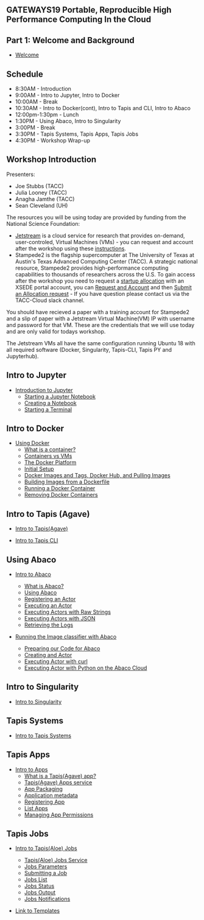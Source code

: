 ## GATEWAYS19 Portable, Reproducible High Performance Computing In the Cloud

## Part 1: Welcome and Background
* [Welcome](./welcome/intro.md)

## Schedule

* 8:30AM - Introduction
* 9:00AM - Intro to Jupyter, Intro to Docker
* 10:00AM - Break
* 10:30AM - Intro to Docker(cont), Intro to Tapis and CLI, Intro to Abaco
* 12:00pm-1:30pm - Lunch
* 1:30PM - Using Abaco, Intro to Singularity
* 3:00PM - Break
* 3:30PM - Tapis Systems, Tapis Apps, Tapis Jobs
* 4:30PM - Workshop Wrap-up

## Workshop Introduction
Presenters: 
* Joe Stubbs (TACC)
* Julia Looney (TACC)
* Anagha Jamthe (TACC)
* Sean Cleveland (UH)

The resources you will be using today are provided by funding from the National Science Foundation:

* [Jetstream](https://jetstream-cloud.org/) is a cloud service for research that provides on-demand, user-controled, Virtual Machines (VMs) - you can request and account after the workshop using these [instructions](https://iujetstream.atlassian.net/wiki/spaces/JWT/pages/76150553/Get+a+Jetstream+Trial+Access+account).  
* Stampede2 is the flagship supercomputer at The University of Texas at Austin's Texas Advanced Computing Center (TACC). A strategic national resource, Stampede2 provides high-performance computing capabilities to thousands of researchers across the U.S.  To gain access after the workshop you need to request a [startup allocation](https://portal.xsede.org/allocations/startup) with an XSEDE portal account, you can [Request and Account](https://portal.xsede.org/my-xsede?p_p_id=58&p_p_lifecycle=0&p_p_state=maximized&p_p_mode=view&_58_struts_action=%2Flogin%2Fcreate_account) and then [Submit an Allocation request](http://portal.xsede.org/submit-request) - If you have question please contact us via the TACC-Cloud slack channel.

You should have recieved a paper with a training account for Stampede2 and a slip of paper with a Jetstream Virtual Machine(VM) IP with username and password for that VM.  These are the credentials that we will use today and are only valid for todays workshop.

The Jetstream VMs all have the same configuration running Ubuntu 18 with all required software (Docker, Singularity, Tapis-CLI, Tapis PY and Jupyterhub).

## Intro to Jupyter
* [Introduction to Jupyter](./block1/intro-to-jupyter.md)
  * [Starting a Jupyter Notebook](./block1/intro-to-jupyter.md#starting-up-your-jupyter-notebook-environment)
  * [Creating a Notebook](./block1/intro-to-jupyter.md#creating-a-notebook)
  * [Starting a Terminal](./block1/intro-to-jupyter.md#starting-a-terminal)


## Intro to Docker
* [Using Docker](./block1/intro-to-docker.md)
  * [What is a container?](./block1/intro-to-docker.md#what-is-a-container)
  * [Containers vs VMs](./block1/intro-to-docker.md#containers-vs-vms)
  * [The Docker Platform](./block1/intro-to-docker.md#the-docker-platform)
  * [Initial Setup](./block1/intro-to-docker.md#initial-setup)
  * [Docker Images and Tags, Docker Hub, and Pulling Images](./block1/intro-to-docker.md#docker-images-and-tags-docker-hub-and-pulling-images)
  * [Building Images from a Dockerfile](./block1/intro-to-docker.md#building-images-from-a-dockerfile)
  * [Running a Docker Container](./block1/intro-to-docker.md#running-a-docker-container)
  * [Removing Docker Containers](./block1/intro-to-docker.md#removing-docker-containers)

## Intro to Tapis (Agave)
* [Intro to Tapis(Agave)](./block3/tapis-intro.md)

* [Intro to Tapis CLI](./block3/tapis-cli.md)

## Using Abaco
* [Intro to Abaco](./block2/intro-to-abaco.md)
  * [What is Abaco?](./block2/intro-to-abaco.md#what-is-abaco)
  * [Using Abaco](./block2/intro-to-abaco.md#using-abaco)
  * [Registering an Actor](./block2/intro-to-abaco.md#registering-an-actor)
  * [Executing an Actor](./block2/intro-to-abaco.md#executing-an-actor)
  * [Executing Actors with Raw Strings](./block2/intro-to-abaco.md#executing-actors-with-raw-strings)
  * [Executing Actors with JSON](./block2/intro-to-abaco.md#executing-actors-by-passing-json)
  * [Retrieving the Logs](./block2/intro-to-abaco.md#retrieving-the-logs)

* [Running the Image classifier with Abaco](./block2/running-image-classifier-in-abaco.md)
  * [Preparing our Code for Abaco](./block2/running-image-classifier-in-abaco.md#preparing-our-code-for-abaco)
  * [Creating and Actor](./block2/running-image-classifier-in-abaco.md#creating-an-abaco-actor)
  * [Executing Actor with curl](./block2/running-image-classifier-in-abaco.md#executing-classifier-with-curl)
  * [Executing Actor with Python on the Abaco Cloud](./block2/Using%20tapispy%20to%20Execute%20Actor%20Containers%20on%20the%20Abaco%20Cloud.ipynb)
## Intro to Singularity
* [Intro to Singularity](./block3/intro-singularity.md)

## Tapis Systems
* [Intro to Tapis Systems](./block3/tapis-systems.md)

## Tapis Apps
* [Intro to Apps](./block4/apps.md)
  * [What is a Tapis(Agave) app?](./block4/apps.md#what-is-a-tapisagave-app)
  * [Tapis(Agave) Apps service](./block4/apps.md#tapisagave-apps-service)
  * [App Packaging](./block4/apps.md#app-packaging)
  * [Application metadata](./block4/apps.md#application-metadata)
  * [Registering App](./block4/apps.md#step-4-registering-an-app)
  * [List Apps](./block4/apps.md#list-apps)
  * [Managing App Permissions](./block4/apps.md#managing-app-permissions)

## Tapis Jobs
* [Intro to Tapis(Aloe) Jobs](./block4/jobs.md)
  * [Tapis(Aloe) Jobs Service](./block4/jobs.md#tapisaloe-jobs-service)
  * [Jobs Parameters](./block4/jobs.md#jobs-parameters)
  * [Submitting a Job ](./block4/jobs.md#submitting-a-job)
  * [Jobs List](./block4/jobs.md#jobs-list)
  * [Jobs Status](./block4/jobs.md#jobs-status)
  * [Jobs Output](./block4/jobs.md#jobs-output)
  * [Jobs Notifications](./block4/jobs.md#jobs-notifications)

* [Link to Templates](./block4/templates)
